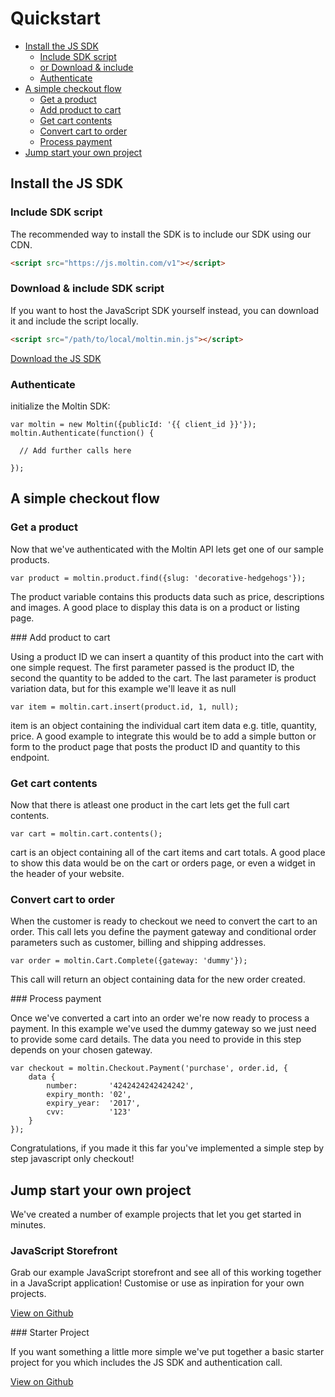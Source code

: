 # Quickstart

- [Install the JS SDK](#step-1)
	- [Include SDK script](#include)
	- [or Download & include](#download)
	- [Authenticate](#auth)
- [A simple checkout flow](#step-2)
	- [Get a product](#product)
	- [Add product to cart](#product-cart)
	- [Get cart contents](#cart)
	- [Convert cart to order](#cart-order)
	- [Process payment](#payment)
- [Jump start your own project](#step-3)

<a name="step-1"></a>
## Install the JS SDK

<a name="include"></a>
### Include SDK script

The recommended way to install the SDK is to include our SDK using our CDN.

``` html
<script src="https://js.moltin.com/v1"></script>
```

<a name="download"></a>
### Download & include SDK script

If you want to host the JavaScript SDK yourself instead, you can download it and include the script locally.

``` html
<script src="/path/to/local/moltin.min.js"></script>
```

[Download the JS SDK](https://github.com/moltin/js-sdk)

<a name="auth"></a>
### Authenticate

initialize the Moltin SDK:

	var moltin = new Moltin({publicId: '{{ client_id }}'});
	moltin.Authenticate(function() {
	  
	  // Add further calls here

	});

<a name="step-2"></a>
## A simple checkout flow

<a name="product"></a>
### Get a product

Now that we've authenticated with the Moltin API lets get one of our sample products.

	var product = moltin.product.find({slug: 'decorative-hedgehogs'});

The product variable contains this products data such as price, descriptions and images. A good place to display this data is on a product or listing page.

<a name="product-cart"></a>
### Add product to cart

Using a product ID we can insert a quantity of this product into the cart with one simple request. The first parameter passed is the product ID, the second the quantity to be added to the cart. The last parameter is product variation data, but for this example we'll leave it as null

	var item = moltin.cart.insert(product.id, 1, null);

item is an object containing the individual cart item data e.g. title, quantity, price. A good example to integrate this would be to add a simple button or form to the product page that posts the product ID and quantity to this endpoint.

<a name="cart"></a>
### Get cart contents

Now that there is atleast one product in the cart lets get the full cart contents.

	var cart = moltin.cart.contents();

cart is an object containing all of the cart items and cart totals. A good place to show this data would be on the cart or orders page, or even a widget in the header of your website.

<a name="cart-order"></a>
### Convert cart to order

When the customer is ready to checkout we need to convert the cart to an order. This call lets you define the payment gateway and conditional order parameters such as customer, billing and shipping addresses.

	var order = moltin.Cart.Complete({gateway: 'dummy'});

This call will return an object containing data for the new order created.

<a name="payment"></a>
### Process payment

Once we've converted a cart into an order we're now ready to process a payment. In this example we've used the dummy gateway so we just need to provide some card details. The data you need to provide in this step depends on your chosen gateway.

	var checkout = moltin.Checkout.Payment('purchase', order.id, {
		data {
	  		number:       '4242424242424242',
	  		expiry_month: '02',
	  		expiry_year:  '2017',
	  		cvv:          '123'
	  	}
	});

Congratulations, if you made it this far you've implemented a simple step by step javascript only checkout!

<a name="step-3"></a>
## Jump start your own project

We've created a number of example projects that let you get started in minutes.

### JavaScript Storefront

Grab our example JavaScript storefront and see all of this working together in a JavaScript application! Customise or use as inpiration for your own projects.

[View on Github](https://github.com/moltin/js-demo)

### Starter Project

If you want something a little more simple we've put together a basic starter project for you which includes the JS SDK and authentication call.

[View on Github](https://github.com/moltin/js-example)
